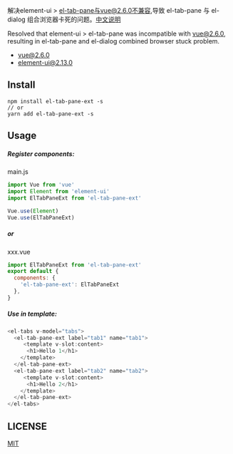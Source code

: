 解决element-ui > el-tab-pane与vue@2.6.0不兼容,导致 
el-tab-pane 与 el-dialog 组合浏览器卡死的问题。[中文说明](https://blog.csdn.net/ye987987/article/details/103780297#comments)

Resolved that element-ui > el-tab-pane was incompatible with vue@2.6.0, resulting in
el-tab-pane and el-dialog combined browser stuck problem.

- vue@2.6.0  
- element-ui@2.13.0

## Install
```shell
npm install el-tab-pane-ext -s
// or
yarn add el-tab-pane-ext -s
```

## Usage
##### Register components:  
main.js
``` javascript
import Vue from 'vue'
import Element from 'element-ui'
import ElTabPaneExt from 'el-tab-pane-ext'

Vue.use(Element)
Vue.use(ElTabPaneExt)
```
##### or  
xxx.vue
``` javascript
import ElTabPaneExt from 'el-tab-pane-ext'
export default {
  components: {
    'el-tab-pane-ext': ElTabPaneExt
  },
}
```
##### Use in template:
``` javascript
<el-tabs v-model="tabs">
  <el-tab-pane-ext label="tab1" name="tab1">
     <template v-slot:content>
      <h1>Hello 1</h1>
    </template>
  </el-tab-pane-ext>
  <el-tab-pane-ext label="tab2" name="tab2">
     <template v-slot:content>
      <h1>Hello 2</h1>
    </template>
  </el-tab-pane-ext>
</el-tabs>
```

## LICENSE
[MIT](LICENSE)